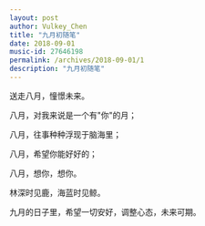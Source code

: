 ```yaml
---
layout: post
author: Vulkey_Chen
title: "九月初随笔"
date: 2018-09-01
music-id: 27646198
permalink: /archives/2018-09-01/1
description: "九月初随笔"
---
```


送走八月，憧憬未来。

八月，对我来说是一个有"你"的月；

八月，往事种种浮现于脑海里；

八月，希望你能好好的；

八月，想你，想你。





林深时见鹿，海蓝时见鲸。

九月的日子里，希望一切安好，调整心态，未来可期。